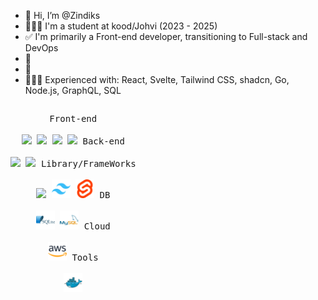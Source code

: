 
<div style="display: inline-block;">

  - 👋 Hi, I’m @Zindiks
  - 👨🏼‍🎓 I'm a student at kood/Johvi (2023 - 2025)
  - ✅ I'm primarily a Front-end developer, transitioning to Full-stack and DevOps
  - 👀 
  - 🌱 
  - 🧑🏼‍💻 Experienced with: React, Svelte, Tailwind CSS, shadcn, Go, Node.js, GraphQL, SQL

</div>



<p style="display: inline-block;" align="center">
  <kbd>
    <kbd>Front-end</kbd>
    <br>
    <br>
    <img width="30px" src="https://cdn.jsdelivr.net/gh/devicons/devicon/icons/html5/html5-original.svg" /> 
    <img width="30px" src="https://cdn.jsdelivr.net/gh/devicons/devicon/icons/css3/css3-plain.svg" /> 
    <img width="30px" src="https://cdn.jsdelivr.net/gh/devicons/devicon/icons/javascript/javascript-original.svg" />
    <img width="30px" src="https://cdn.jsdelivr.net/gh/devicons/devicon/icons/typescript/typescript-original.svg" />
  </kbd>
  <kbd>
    <kbd>Back-end</kbd>
    <br>
    <br>
<!--     <img width="30px" src="https://cdn.jsdelivr.net/gh/devicons/devicon/icons/php/php-original.svg" /> -->
    <img width="30px" src="https://habrastorage.org/webt/59/ef/92/59ef922825dea543036922.png" />
    <img width="30px" src="https://cdn.jsdelivr.net/gh/devicons/devicon/icons/nodejs/nodejs-original.svg" />
  </kbd>

  <kbd>
    <kbd>Library/FrameWorks</kbd>
    <br>
    <br>
    <img width="30px" src="https://cdn.jsdelivr.net/gh/devicons/devicon/icons/react/react-original.svg" />
    <img width="30px" src="https://github.com/devicons/devicon/blob/v2.16.0/icons/tailwindcss/tailwindcss-original.svg" />
    <img width="30px" src="https://raw.githubusercontent.com/devicons/devicon/6910f0503efdd315c8f9b858234310c06e04d9c0/icons/svelte/svelte-original.svg" />
  </kbd>
  
  <kbd>
    <kbd>DB</kbd>
    <br>
    <br>
    <img width="30px" src="https://github.com/devicons/devicon/blob/v2.16.0/icons/sqlite/sqlite-original-wordmark.svg" />
    <img width="30px" src="https://github.com/devicons/devicon/blob/v2.16.0/icons/mysql/mysql-original-wordmark.svg" />
  </kbd>
  
  <kbd>
    <kbd>Cloud</kbd>
    <br>
    <br>
    <img width="30px" src="https://github.com/devicons/devicon/blob/v2.16.0/icons/amazonwebservices/amazonwebservices-original-wordmark.svg" />
  </kbd>

  <kbd>
    <kbd>Tools</kbd>
    <br>
    <br>
    <img width="30px" src="https://github.com/devicons/devicon/blob/v2.16.0/icons/docker/docker-original.svg" />
  </kbd>
</p>
